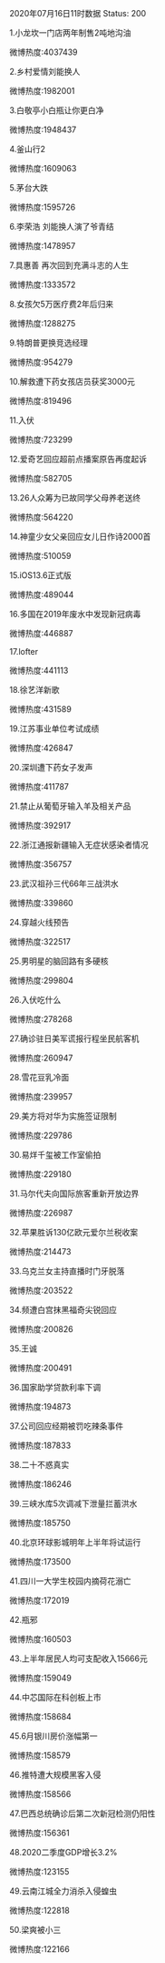 2020年07月16日11时数据
Status: 200

1.小龙坎一门店两年制售2吨地沟油

微博热度:4037439

2.乡村爱情刘能换人

微博热度:1982001

3.白敬亭小白瓶让你更白净

微博热度:1948437

4.釜山行2

微博热度:1609063

5.茅台大跌

微博热度:1595726

6.李荣浩 刘能换人演了爷青结

微博热度:1478957

7.具惠善 再次回到充满斗志的人生

微博热度:1333572

8.女孩欠5万医疗费2年后归来

微博热度:1288275

9.特朗普更换竞选经理

微博热度:954279

10.解救遭下药女孩店员获奖3000元

微博热度:819496

11.入伏

微博热度:723299

12.爱奇艺回应超前点播案原告再度起诉

微博热度:582705

13.26人众筹为已故同学父母养老送终

微博热度:564220

14.神童少女父亲回应女儿日作诗2000首

微博热度:510059

15.iOS13.6正式版

微博热度:489044

16.多国在2019年废水中发现新冠病毒

微博热度:446887

17.lofter

微博热度:441113

18.徐艺洋新歌

微博热度:431589

19.江苏事业单位考试成绩

微博热度:426847

20.深圳遭下药女子发声

微博热度:411787

21.禁止从葡萄牙输入羊及相关产品

微博热度:392917

22.浙江通报新疆输入无症状感染者情况

微博热度:356757

23.武汉祖孙三代66年三战洪水

微博热度:339860

24.穿越火线预告

微博热度:322517

25.男明星的脑回路有多硬核

微博热度:299804

26.入伏吃什么

微博热度:278268

27.确诊驻日美军谎报行程坐民航客机

微博热度:260947

28.雪花豆乳冷面

微博热度:239957

29.美方将对华为实施签证限制

微博热度:229786

30.易烊千玺被工作室偷拍

微博热度:229180

31.马尔代夫向国际旅客重新开放边界

微博热度:226987

32.苹果胜诉130亿欧元爱尔兰税收案

微博热度:214473

33.乌克兰女主持直播时门牙脱落

微博热度:203522

34.频遭白宫抹黑福奇尖锐回应

微博热度:200826

35.王诚

微博热度:200491

36.国家助学贷款利率下调

微博热度:194873

37.公司回应经期被罚吃辣条事件

微博热度:187833

38.二十不惑真实

微博热度:186246

39.三峡水库5次调减下泄量拦蓄洪水

微博热度:185750

40.北京环球影城明年上半年将试运行

微博热度:173500

41.四川一大学生校园内摘荷花溺亡

微博热度:172019

42.瓶邪

微博热度:160503

43.上半年居民人均可支配收入15666元

微博热度:159049

44.中芯国际在科创板上市

微博热度:158684

45.6月银川房价涨幅第一

微博热度:158579

46.推特遭大规模黑客入侵

微博热度:158566

47.巴西总统确诊后第二次新冠检测仍阳性

微博热度:156361

48.2020二季度GDP增长3.2%

微博热度:123155

49.云南江城全力消杀入侵蝗虫

微博热度:122818

50.梁爽被小三

微博热度:122166

